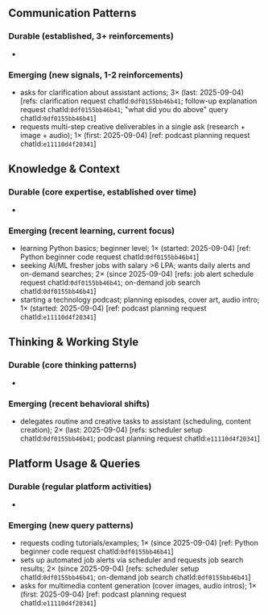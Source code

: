 ## Communication Patterns
### Durable (established, 3+ reinforcements)
-

### Emerging (new signals, 1-2 reinforcements)
- asks for clarification about assistant actions; 3× (last: 2025-09-04) [refs: clarification request chatId:`0df0155bb46b41`; follow-up explanation request chatId:`0df0155bb46b41`; "what did you do above" query chatId:`0df0155bb46b41`]
- requests multi-step creative deliverables in a single ask (research + image + audio); 1× (first: 2025-09-04) [ref: podcast planning request chatId:`e11110d4f20341`]

## Knowledge & Context
### Durable (core expertise, established over time)
-

### Emerging (recent learning, current focus)
- learning Python basics; beginner level; 1× (started: 2025-09-04) [ref: Python beginner code request chatId:`0df0155bb46b41`]
- seeking AI/ML fresher jobs with salary >6 LPA; wants daily alerts and on-demand searches; 2× (since 2025-09-04) [refs: job alert schedule request chatId:`0df0155bb46b41`; on-demand job search chatId:`0df0155bb46b41`]
- starting a technology podcast; planning episodes, cover art, audio intro; 1× (started: 2025-09-04) [ref: podcast planning request chatId:`e11110d4f20341`]

## Thinking & Working Style
### Durable (core thinking patterns)
-

### Emerging (recent behavioral shifts)
- delegates routine and creative tasks to assistant (scheduling, content creation); 2× (last: 2025-09-04) [refs: scheduler setup chatId:`0df0155bb46b41`; podcast planning request chatId:`e11110d4f20341`]

## Platform Usage & Queries
### Durable (regular platform activities)
-

### Emerging (new query patterns)
- requests coding tutorials/examples; 1× (since 2025-09-04) [ref: Python beginner code request chatId:`0df0155bb46b41`]
- sets up automated job alerts via scheduler and requests job search results; 2× (since 2025-09-04) [refs: scheduler setup chatId:`0df0155bb46b41`; on-demand job search chatId:`0df0155bb46b41`]
- asks for multimedia content generation (cover images, audio intros); 1× (first: 2025-09-04) [ref: podcast planning request chatId:`e11110d4f20341`]